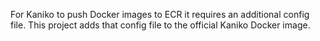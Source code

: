 For Kaniko to push Docker images to ECR it requires an additional config file. 
This project adds that config file to the official Kaniko Docker image.